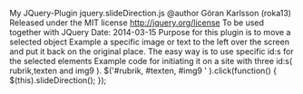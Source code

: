 
  My JQuery-Plugin jquery.slideDirection.js
 @author Göran Karlsson (roka13)
 Released under the MIT license
 http://jquery.org/license
  To be used together with JQuery
  Date: 2014-03-15
  Purpose for this plugin is to move a selected object
 Example  a specific image or text to the left over the screen
 and put it back on the original place.
 The easy way is to use  specific id:s for the selected elements
  Example code for initiating it on a  site with three id:s( rubrik,texten and img9 ).
  $('#rubrik, #texten, #img9 ' ).click(function() {
  $(this).slideDirection();
});

